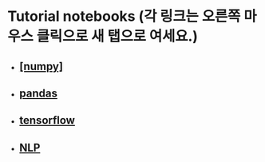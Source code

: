 # Tutorial notebooks (각 링크는 오른쪽 마우스 클릭으로 새 탭으로 여세요.)
- ## <a href ="https://github.com/Redwoods/Py/tree/master/pdm2020/my-note/numpy" target="_blank" rel="noopener"> [numpy]</a>
- ## [pandas](https://github.com/Redwoods/Py/tree/master/pdm2020/my-note/py-pandas)
- ## [tensorflow](https://github.com/Redwoods/Py/tree/master/pdm2020/my-note/py-tensorflow)
- ## [NLP](https://github.com/Redwoods/Py/tree/master/pdm2020/my-note/pyz-NLP")

